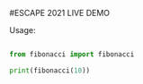 #ESCAPE 2021 LIVE DEMO

Usage:
```python

from fibonacci import fibonacci

print(fibonacci(10))
```
